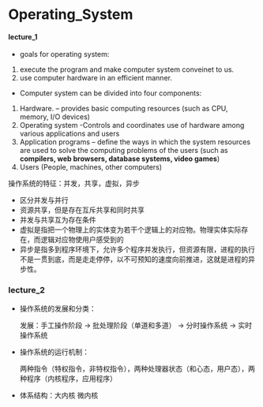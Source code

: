 # Operating_System

#### lecture_1

* goals for operating system:

1. execute the program and make computer system conveinet to us.
2. use computer hardware in an efficient manner.

* Computer system can be divided into four components:

1. Hardware. – provides basic computing resources (such as CPU, memory, I/O devices)
2. Operating system -Controls and coordinates use of hardware among various applications and users
3. Application programs – define the ways in which the system resources are used to solve the computing problems of the users (such as **compilers, web browsers, database systems, video games**)
4. Users (People, machines, other computers)

操作系统的特征：并发，共享，虚拟，异步

* 区分并发与并行
* 资源共享，但是存在互斥共享和同时共享
* 并发与共享互为存在条件
* 虚拟是指把一个物理上的实体变为若干个逻辑上的对应物。物理实体实际存在，而逻辑对应物使用户感受到的
* 异步是指多到程序环境下，允许多个程序并发执行，但资源有限，进程的执行不是一贯到底，而是走走停停，以不可预知的速度向前推进，这就是进程的异步性。





### lecture_2

* 操作系统的发展和分类：

  发展：手工操作阶段 -> 批处理阶段（单道和多道） -> 分时操作系统  -> 实时操作系统

* 操作系统的运行机制：

  两种指令（特权指令，非特权指令），两种处理器状态（和心态，用户态），两种程序（内核程序，应用程序）

* 体系结构：大内核 微内核